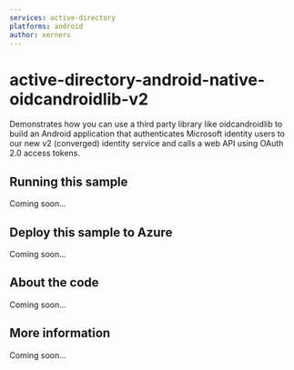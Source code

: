 ```yaml
---
services: active-directory
platforms: android
author: xerners
---
```


# active-directory-android-native-oidcandroidlib-v2
Demonstrates how you can use a third party library like oidcandroidlib to build an Android application that authenticates Microsoft identity users to our new v2 (converged) identity service and calls a web API using OAuth 2.0 access tokens.
## Running this sample
Coming soon...
## Deploy this sample to Azure
Coming soon...
## About the code
Coming soon...
## More information
Coming soon...